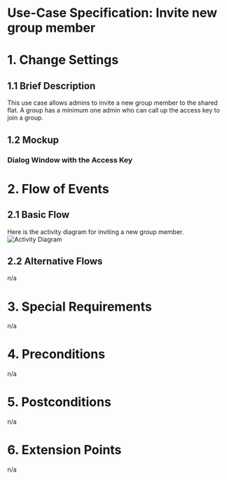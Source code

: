 # Use-Case Specification: Invite new group member

# 1. Change Settings

## 1.1 Brief Description
This use case allows admins to invite a new group member to the shared flat. 
A group has a minimum one admin who can call up the access key to join a group.

## 1.2 Mockup
### Dialog Window with the Access Key

# 2. Flow of Events

## 2.1 Basic Flow
Here is the activity diagram for inviting a new group member.
![Activity Diagram](../ActivityDiagrams/uc_invite_new_group_member_activity_diagramm.png)

## 2.2 Alternative Flows
n/a

# 3. Special Requirements
n/a

# 4. Preconditions
n/a

# 5. Postconditions
n/a

# 6. Extension Points
n/a
